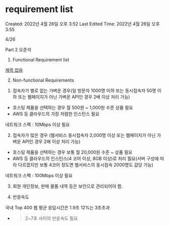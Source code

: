 # requirement list

Created: 2022년 4월 26일 오후 3:52
Last Edited Time: 2022년 4월 26일 오후 3:55

4/26

Part 2 오준석

1. Functional Requirement list

[제목 없음](https://www.notion.so/56d75c91cc0b4804aa23b9896d45cc5c)

2. Non-functional Requirements

1) 접속자가 별로 없는 가벼운 경우(일 방문자 1000명 이하 또는 동시접속자 50명 이하 또는 웹페이지가 아닌 가벼운 API인 경우 2배 이상 처리 가능)

- 호스팅 제품을 선택하는 경우 월 500원 ~ 1,000원 수준 상품 필요
- AWS 등 클라우드의 가장 저렴한 인스턴스 필요

네트워크 스펙 : 10Mbps 이상 필요

2) 접속자가 많은 경우 (웹서비스 동시접속자 2,000명 이상 또는 웹페이지가 아닌 가벼운 API인 경우 2배 이상 처리 가능)

- 호스팅 제품을 선택하는 경우 보통 월 20,000원 수준 ~ 상품 필요
- AWS 등 클라우드의 인스턴스(4 코어 이상, 8GB 이상)로 처리 필요(서버 구성에 따라 다르겠지만 보통 4코어 정도면 웹서비스의 동시접속 2000명도 감당 가능)

네트워크 스펙 : 100Mbps 이상 필요

3) 회원 개인정보, 판매 물품 내역 등은 보안으로 관리되어야 함.

4) 반응속도

국내 Top 400 웹 평균 응답시간은 1.9초 12%는 3초초과

- >2~7초 사이의 반응속도 필요